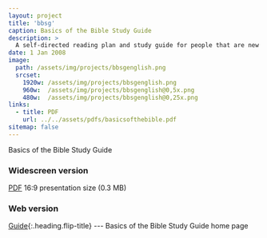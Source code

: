 ```yaml
---
layout: project
title: 'bbsg'
caption: Basics of the Bible Study Guide
description: >
  A self-directed reading plan and study guide for people that are new to the Bible and want to learn what it means to be a follower of Jesus.
date: 1 Jan 2008
image: 
  path: /assets/img/projects/bbsgenglish.png
  srcset: 
    1920w: /assets/img/projects/bbsgenglish.png
    960w:  /assets/img/projects/bbsgenglish@0,5x.png
    480w:  /assets/img/projects/bbsgenglish@0,25x.png
links:
  - title: PDF
    url: ../../assets/pdfs/basicsofthebible.pdf
sitemap: false
---
```


Basics of the Bible Study Guide

### Widescreen version
[PDF](../assets/pdfs/basicsofthebible.pdf) <span class="icon-file-pdf"></span> 16:9 presentation size (0.3 MB)

### Web version
[Guide](../studyguide/README.md){:.heading.flip-title} --- Basics of the Bible Study Guide home page